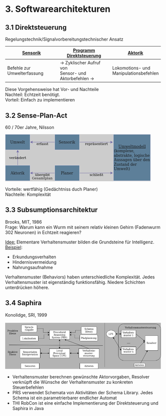 # 3. Softwarearchitekturen

## 3.1 Direktsteuerung
Regelungstechnik/Signalvorbereitungstechnischer Ansatz

|<u>Sensorik</u>|<u>Programm <br>Direktsteuerung</u>|<u>Aktorik</u>|
| --- | --- | --- |
| Befehle zur Umwelterfassung | -> Zyklischer Aufruf von <br>Sensor- und Aktorbefehlen -> | Lokomotions- und <br>Manipulationsbefehlen |

Diese Vorgehensweise hat Vor- und Nachteile<br>
Nachteil: Echtzeit benötigt.<br>
Vorteil: Einfach zu implementieren

## 3.2 Sense-Plan-Act
60 / 70er Jahre, Nilsson

![SPA-Diagramm](Images/spa.png)

Vorteile: wertfähig (Gedächtniss duch Planer)<br>
Nachteile: Komplexität 

## 3.3 Subsumptionsarchitektur
Brooks, MIT, 1986 <br>
Frage: Warum kann ein Wurm mit seinem relativ kleinen Gehirn (Fadenwurm 302 Neuronen) in Echtzeit reagieren?

<u>Idee:</u>
Elementare Verhaltensmuster bilden die Grundsteine für Intelligenz. <br>
<u>Beispiel</u>: <br>
- Erkundungsverhalten
- Hindernisvermeidung
- Nahrungsaufnahme<br>

Verhaltensmuster (Behaviors) haben unterschiedliche Komplexität. Jedes Verhaltensmuster ist eigenständig funktionsfähig. Niedere Schichten unterdrücken höhere. <br>

## 3.4 Saphira
Konolidge, SRI, 1999 <br><br>
![Saphira](Images/saphira.png)

- Verhaltensmuster berechnen gewünschte Aktorvorgaben, Resolver verknüpft die Wünsche der Verhaltensmuster zu konkreten Steuerbefehlen
- PRS verwendet Schemata von Aktivitäten der Schema Library. Jedes Schema ist ein parametrierbarer endlicher Automat
- THI RobCon ist eine einfache Implementierung der Direktsteuerung und Saphira in Java
